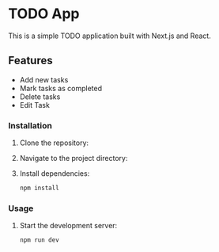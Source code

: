 
# TODO App

This is a simple TODO application built with Next.js and React.

## Features

- Add new tasks
- Mark tasks as completed
- Delete tasks
- Edit Task




### Installation

1. Clone the repository:

2. Navigate to the project directory:


3. Install dependencies:

   ```bash
   npm install
   ```

### Usage

1. Start the development server:

   ```bash
   npm run dev
   ```



